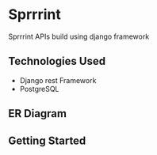 
# Sprrrint

Sprrrint APIs build using django framework



## Technologies Used

- Django rest Framework
- PostgreSQL



## ER Diagram





## Getting Started
